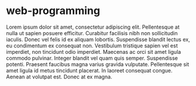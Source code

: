 # web-programming
Lorem ipsum dolor sit amet, consectetur adipiscing elit. Pellentesque at nulla ut sapien posuere efficitur. Curabitur facilisis nibh non sollicitudin iaculis. Donec vel felis id ex aliquam lobortis. Suspendisse blandit lectus ex, eu condimentum ex consequat non. Vestibulum tristique sapien vel est imperdiet, non tincidunt odio imperdiet. Maecenas ac orci sit amet ligula commodo pulvinar. Integer blandit vel quam quis semper. Suspendisse potenti. Praesent faucibus magna varius gravida vulputate. Pellentesque sit amet ligula id metus tincidunt placerat. In laoreet consequat congue. Aenean at volutpat est. Donec at ex magna.
